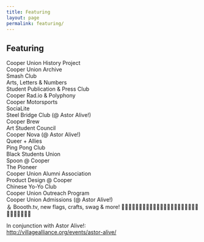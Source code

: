 ```yaml
---
title: Featuring
layout: page
permalink: featuring/
---
```

## Featuring

Cooper Union History Project   
Cooper Union Archive  
Smash Club  
Arts, Letters & Numbers  
Student Publication & Press Club  
Cooper Rad.io & Polyphony  
Cooper Motorsports  
SociaLite  
Steel Bridge Club (@ Astor Alive!)  
Cooper Brew  
Art Student Council  
Cooper Nova (@ Astor Alive!)  
Queer + Allies  
Ping Pong Club  
Black Students Union  
Spoon @ Cooper  
The Pioneer  
Cooper Union Alumni Association  
Product Design @ Cooper  
Chinese Yo-Yo Club  
Cooper Union Outreach Program  
Cooper Union Admissions (@ Astor Alive!)  
＆ Boooth.tv, new flags, crafts, swag & more!
🎈💃🎈🕺🎈💃🎈🕺🎈💃🎈🕺🎈💃🎈🕺🎈💃🎈🕺🎈💃🎈🕺🎈💃🎈🕺🎈  

In conjunction with Astor Alive!:  
http://villagealliance.org/events/astor-alive/  
